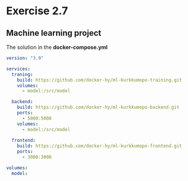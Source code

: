 # Exercise 2.7

## Machine learning project

The solution in the __docker-compose.yml__

```yml
version: "3.9"

services:
  traning:
    build: https://github.com/docker-hy/ml-kurkkumopo-training.git
    volumes:
      - model:/src/model

  backend:
    build: https://github.com/docker-hy/ml-kurkkumopo-backend.git
    ports:
      - 5000:5000
    volumes:
      - model:/src/model
  
  frontend:
    build: https://github.com/docker-hy/ml-kurkkumopo-frontend.git
    ports:
      - 3000:3000

volumes:
  model:
```

